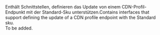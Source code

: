 <Namespace Name="Microsoft.Azure.Management.Cdn.Fluent.CdnEndpoint.UpdateDefinition.Blank.StandardEndpoint">
  <Docs>
    <summary><span data-ttu-id="dc1d7-101">Enthält Schnittstellen, definieren das Update von einem CDN-Profil-Endpunkt mit der Standard-Sku unterstützen.</span><span class="sxs-lookup"><span data-stu-id="dc1d7-101">Contains interfaces that support defining the update of a CDN profile endpoint with the Standard sku.</span></span></summary> 
    <remarks>To be added.</remarks>
  </Docs>
</Namespace>
